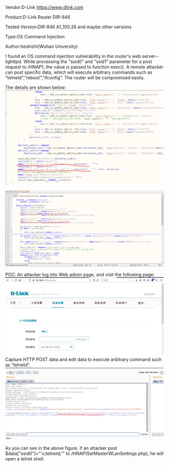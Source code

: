 Vendor:D-Link https://www.dlink.com

Product:D-Link Router DIR-846

Tested Version:DIR-846 A1_100.26 and maybe other versions

Type:OS Command Injection

Author:heshizhi(Wuhan University)

I found an OS command injection vulnerability in the router's web server--lighttpd. While processing the "ssid0" and "ssid1" parameter for a post request to /HNAP1, the value is passed to function exec().
A remote attacker can post specific data, which will execute arbitrary commands such as "telnetd","reboot","ifconfig". The router will be compromised easily.

The details are shown below: 
![image](https://github.com/pwnninja/dlink/blob/main/images/SetMasterWLanSettingsCI1.PNG)

![image](https://github.com/pwnninja/dlink/blob/main/images/SetMasterWLanSettingsCI2.PNG)

POC:
An attacker log into Web admin page, and visit the following page:
![image](https://github.com/pwnninja/dlink/blob/main/images/SetMasterWLanSettingsCI4.PNG)
Capture HTTP POST data and edit data to execute arbitrary command such as “telnetd”.
![image](https://github.com/pwnninja/dlink/blob/main/images/SetMasterWLanSettingsCI3.PNG)

As you can see in the above figure, if an attacker post $data["ssid0"]="'x;telnetd;'" to /HNAP(SetMasterWLanSettings.php), he will open a telnet shell.

